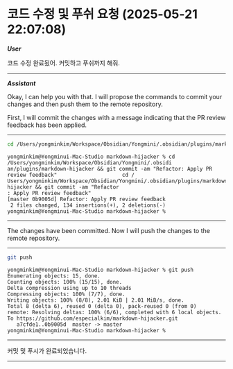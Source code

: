 <!-- Generated by SpecStory -->

# 코드 수정 및 푸쉬 요청 (2025-05-21 22:07:08)

_**User**_

코드 수정 완료됬어. 커밋하고 푸쉬까지 해줘.

---

_**Assistant**_

Okay, I can help you with that. I will propose the commands to commit your changes and then push them to the remote repository.

First, I will commit the changes with a message indicating that the PR review feedback has been applied.


---

```bash
cd /Users/yongminkim/Workspace/Obsidian/Yongmini/.obsidian/plugins/markdown-hijacker && git commit -am "Refactor: Apply PR review feedback"
```

```
yongminkim@Yongminui-Mac-Studio markdown-hijacker % cd /Users/yongminkim/Workspace/Obsidian/Yongmini/.obsidi
an/plugins/markdown-hijacker && git commit -am "Refactor: Apply PR review feedback"                     cd /
Users/yongminkim/Workspace/Obsidian/Yongmini/.obsidian/plugins/markdown-hijacker && git commit -am "Refactor
: Apply PR review feedback"
[master 0b9005d] Refactor: Apply PR review feedback
 2 files changed, 134 insertions(+), 2 deletions(-)
yongminkim@Yongminui-Mac-Studio markdown-hijacker %
```

---

The changes have been committed. Now I will push the changes to the remote repository.


---

```bash
git push
```

```
yongminkim@Yongminui-Mac-Studio markdown-hijacker % git push
Enumerating objects: 15, done.
Counting objects: 100% (15/15), done.
Delta compression using up to 10 threads
Compressing objects: 100% (7/7), done.
Writing objects: 100% (8/8), 2.01 KiB | 2.01 MiB/s, done.
Total 8 (delta 6), reused 0 (delta 0), pack-reused 0 (from 0)
remote: Resolving deltas: 100% (6/6), completed with 6 local objects.
To https://github.com/especialkim/markdown-hijacker.git
   a7cfde1..0b9005d  master -> master
yongminkim@Yongminui-Mac-Studio markdown-hijacker %
```

---

커밋 및 푸시가 완료되었습니다.

---

